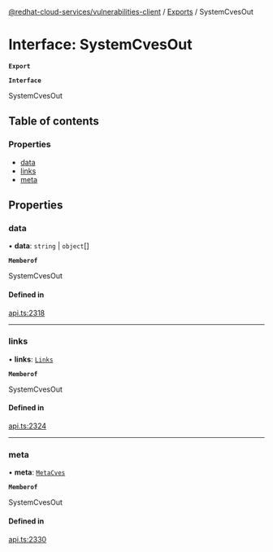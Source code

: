 [@redhat-cloud-services/vulnerabilities-client](../README.md) / [Exports](../modules.md) / SystemCvesOut

# Interface: SystemCvesOut

**`Export`**

**`Interface`**

SystemCvesOut

## Table of contents

### Properties

- [data](SystemCvesOut.md#data)
- [links](SystemCvesOut.md#links)
- [meta](SystemCvesOut.md#meta)

## Properties

### data

• **data**: `string` \| `object`[]

**`Memberof`**

SystemCvesOut

#### Defined in

[api.ts:2318](https://github.com/RedHatInsights/javascript-clients/blob/master/packages/vulnerabilities/git-api/api.ts#L2318)

___

### links

• **links**: [`Links`](Links.md)

**`Memberof`**

SystemCvesOut

#### Defined in

[api.ts:2324](https://github.com/RedHatInsights/javascript-clients/blob/master/packages/vulnerabilities/git-api/api.ts#L2324)

___

### meta

• **meta**: [`MetaCves`](MetaCves.md)

**`Memberof`**

SystemCvesOut

#### Defined in

[api.ts:2330](https://github.com/RedHatInsights/javascript-clients/blob/master/packages/vulnerabilities/git-api/api.ts#L2330)
